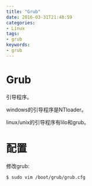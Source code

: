 ```yaml
---
title: "Grub"
date: 2016-03-31T21:48:59
categories:
- Linux
tags:
- grub
keywords:
- grub
---
```


# Grub

引导程序。

windows的引导程序是NTloader。

linux/unix的引导程序有lilo和grub。

# 配置

修改grub:

    $ sudo vim /boot/grub/grub.cfg
